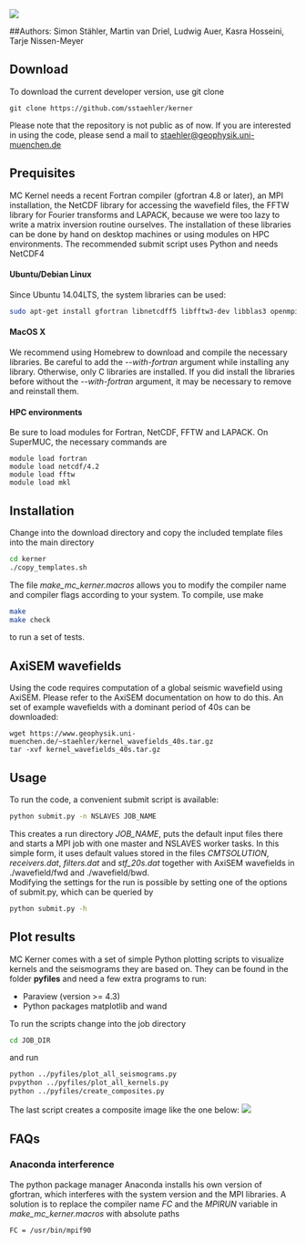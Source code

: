 ![](https://raw.githubusercontent.com/sstaehler/kerner/master/doc/logo.png?token=AE0eeLqaWCLbz3zNLBkZjTzREWjCq0l0ks5WFu-hwA%3D%3D)

##Authors:
Simon Stähler, Martin van Driel, Ludwig Auer, Kasra Hosseini, Tarje Nissen-Meyer

## Download
To download the current developer version, use git clone
```
git clone https://github.com/sstaehler/kerner
```
Please note that the repository is not public as of now. If you are interested in using the code, please send a mail to staehler@geophysik.uni-muenchen.de

## Prequisites
MC Kernel needs a recent Fortran compiler (gfortran 4.8 or later), an MPI installation, the NetCDF library for accessing the wavefield files, the FFTW library for Fourier transforms and LAPACK, because we were too lazy to write a matrix inversion routine ourselves. The installation of these libraries can be done by hand on desktop machines or using modules on HPC environments.
The recommended submit script uses Python and needs NetCDF4
#### Ubuntu/Debian Linux
Since Ubuntu 14.04LTS, the system libraries can be used:
```bash
sudo apt-get install gfortran libnetcdff5 libfftw3-dev libblas3 openmpi-bin gfortran python python-netcdf
```

#### MacOS X
We recommend using Homebrew to download and compile the necessary libraries. Be careful to add the *--with-fortran* argument while installing any library. Otherwise, only C libraries are installed. If you did install the libraries before without the *--with-fortran* argument, it may be necessary to remove and reinstall them.

#### HPC environments
Be sure to load modules for Fortran, NetCDF, FFTW and LAPACK.
On SuperMUC, the necessary commands are
```
module load fortran
module load netcdf/4.2
module load fftw
module load mkl
```

## Installation
Change into the download directory and copy the included template files into the main directory
```bash
cd kerner
./copy_templates.sh
```
The file *make_mc_kerner.macros* allows you to modify the compiler name and compiler flags according to your system. To compile, use make
```bash
make 
make check
```
to run a set of tests.

## AxiSEM wavefields
Using the code requires computation of a global seismic wavefield using AxiSEM. Please refer to the AxiSEM documentation on how to do this. An set of example wavefields with a dominant period of 40s can be downloaded:
```
wget https://www.geophysik.uni-muenchen.de/~staehler/kernel_wavefields_40s.tar.gz
tar -xvf kernel_wavefields_40s.tar.gz
```

## Usage
To run the code, a convenient submit script is available:
```bash
python submit.py -n NSLAVES JOB_NAME
```
This creates a run directory *JOB_NAME*, puts the default input files there and starts a MPI job with one master and NSLAVES worker tasks. In this simple form, it uses default values stored in the files *CMTSOLUTION*, *receivers.dat*, *filters.dat* and *stf_20s.dat* together with AxiSEM wavefields in ./wavefield/fwd and ./wavefield/bwd.  
Modifying the settings for the run is possible by setting one of the options of submit.py, which can be queried by
```bash
python submit.py -h
```

## Plot results
MC Kerner comes with a set of simple Python plotting scripts to visualize kernels and the seismograms they are based on. They can be found in the folder **pyfiles** and need a few extra programs to run:
 * Paraview (version >= 4.3)
 * Python packages matplotlib and wand

To run the scripts change into the job directory
```bash
cd JOB_DIR
```
and run
```bash
python ../pyfiles/plot_all_seismograms.py
pvpython ../pyfiles/plot_all_kernels.py
python ../pyfiles/create_composites.py
```
The last script creates a composite image like the one below:
![](https://raw.githubusercontent.com/sstaehler/kerner/master/doc/composite_plot.png?token=AE0eeJLSdHQBHr3dA-2R7myVym7q9jcYks5WFu-8wA%3D%3D)




## FAQs
### Anaconda interference 
The python package manager Anaconda installs his own version of gfortran, which interferes with the system version and the MPI libraries. 
A solution is to replace the compiler name *FC* and the *MPIRUN* variable in *make_mc_kerner.macros* with absolute paths
```bash
FC = /usr/bin/mpif90
```
